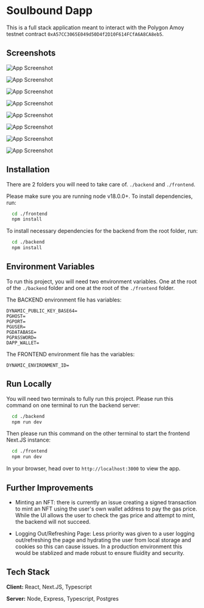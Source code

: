
# Soulbound Dapp

This is a full stack application meant to interact with the Polygon Amoy testnet contract `0xA57CC3065E049d50D4f2D10F614FCfA6A8CA8eb5`.
## Screenshots

![App Screenshot](https://github.com/ronvar/SoulBound-Dapp/assets/31808077/347a3933-9e68-46c5-88e8-0bdc0f75bbd6)

![App Screenshot](https://github.com/ronvar/SoulBound-Dapp/assets/31808077/66f870ba-067f-4dbb-80a4-b9a7460405f7)

![App Screenshot](https://github.com/ronvar/SoulBound-Dapp/assets/31808077/32734a32-c236-4f2e-b1e1-3a3ddf3affa5)

![App Screenshot](https://github.com/ronvar/SoulBound-Dapp/assets/31808077/a258b983-d3d9-4ecb-b4a8-c953f63edcf8)

![App Screenshot](https://github.com/ronvar/SoulBound-Dapp/assets/31808077/adac3799-da55-4859-b69d-44522ffaf57e)

![App Screenshot](https://github.com/ronvar/SoulBound-Dapp/assets/31808077/00169fc5-0d99-4409-8e56-86b3bf404360)

![App Screenshot](https://github.com/ronvar/SoulBound-Dapp/assets/31808077/1ccd7cee-0c65-453f-8b3b-0e8d11395ecf)

![App Screenshot](https://github.com/ronvar/SoulBound-Dapp/assets/31808077/4254a5a1-07b5-4ace-992e-256ea1729b09)
## Installation
There are 2 folders you will need to take care of.
`./backend` and `./frontend`.

Please make sure you are running node v18.0.0+. To install dependencies, run:

```bash
  cd ./frontend
  npm install
```

To install necessary dependencies for the backend from the root folder, run:

```bash
  cd ./backend
  npm install
```

    

## Environment Variables

To run this project, you will need two environment variables. One at the root of the `./backend` folder and one at the root of the `./frontend` folder.


The BACKEND environment file has variables:
```
DYNAMIC_PUBLIC_KEY_BASE64=
PGHOST=
PGPORT=
PGUSER=
PGDATABASE=
PGPASSWORD=
DAPP_WALLET=
```

The FRONTEND environment file has the variables:
```
DYNAMIC_ENVIRONMENT_ID=
```


## Run Locally

You will need two terminals to fully run this project.
Please run this command on one terminal to run the backend server:

```bash
  cd ./backend
  npm run dev
```


Then please run this command on the other terminal to start the frontend Next.JS instance:

```bash
  cd ./frontend
  npm run dev
```

In your browser, head over to `http://localhost:3000` to view the app.

## Further Improvements

- Minting an NFT: there is currently an issue creating a signed transaction to mint an NFT using the user's own wallet address to pay the gas price. While the UI allows the user to check the gas price and attempt to mint, the backend will not succeed.

- Logging Out/Refreshing Page: Less priority was given to a user logging out/refreshing the page and hydrating the user from local storage and cookies so this can cause issues. In a production environment this would be stablized and made robust to ensure fluidity and security.


## Tech Stack

**Client:** React, Next.JS, Typescript

**Server:** Node, Express, Typescript, Postgres

